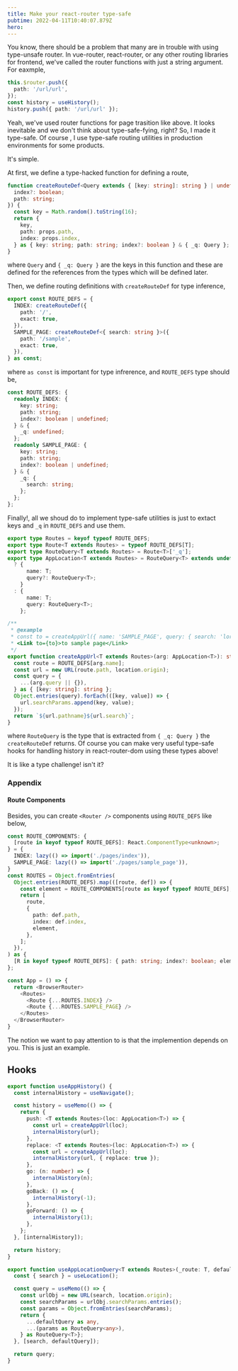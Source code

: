 ```yaml
---
title: Make your react-router type-safe
pubtime: 2022-04-11T10:40:07.879Z
hero:
---
```


You know, there should be a problem that many are in trouble with using type-unsafe router.
In vue-router, react-router, or any other routing libraries for frontend, we've called the router functions with just a string argument.
For eaxmple,

```ts
this.$router.push({
  path: '/url/url',
});
const history = useHistory();
history.push({ path: '/url/url' });
```

Yeah, we've used router functions for page trasition like above. It looks inevitable and we don't think about type-safe-fying, right?
So, I made it type-safe. Of course , I use type-safe routing utilities in production environments for some products.

It's simple.

At first, we define a type-hacked function for defining a route,

```ts
function createRouteDef<Query extends { [key: string]: string } | undefined = undefined>(props: {
  index?: boolean;
  path: string;
}) {
  const key = Math.random().toString(16);
  return {
    key,
    path: props.path,
    index: props.index,
  } as { key: string; path: string; index?: boolean } & { _q: Query }; // type hack!
}
```

where `Query` and `{ _q: Query }` are the keys in this function and these are defined for the references from the types which will be defined later.


Then, we define routing definitions with `createRouteDef` for type inference,

```ts
export const ROUTE_DEFS = {
  INDEX: createRouteDef({
    path: '/',
    exact: true,
  }),
  SAMPLE_PAGE: createRouteDef<{ search: string }>({
    path: '/sample',
    exact: true,
  }),
} as const;
```

where `as const` is important for type infrerence, and `ROUTE_DEFS` type should be,

```ts
const ROUTE_DEFS: {
  readonly INDEX: {
    key: string;
    path: string;
    index?: boolean | undefined;
  } & {
    _q: undefined;
  };
  readonly SAMPLE_PAGE: {
    key: string;
    path: string;
    index?: boolean | undefined;
  } & {
    _q: {
      search: string;
    };
  };
};
```

Finally!, all we shoud do to implement type-safe utilities is just to extact keys and `_q` in `ROUTE_DEFS` and use them.

```ts
export type Routes = keyof typeof ROUTE_DEFS;
export type Route<T extends Routes> = typeof ROUTE_DEFS[T];
export type RouteQuery<T extends Routes> = Route<T>['_q'];
export type AppLocation<T extends Routes> = RouteQuery<T> extends undefined
  ? {
      name: T;
      query?: RouteQuery<T>;
    }
  : {
      name: T;
      query: RouteQuery<T>;
    };

/**
 * @example
 * const to = createAppUrl({ name: 'SAMPLE_PAGE', query: { search: 'lorem' } });
 * <Link to={to}>to sample page</Link>
 */
export function createAppUrl<T extends Routes>(arg: AppLocation<T>): string {
  const route = ROUTE_DEFS[arg.name];
  const url = new URL(route.path, location.origin);
  const query = {
    ...(arg.query || {}),
  } as { [key: string]: string };
  Object.entries(query).forEach(([key, value]) => {
    url.searchParams.append(key, value);
  });
  return `${url.pathname}${url.search}`;
}
```

where `RouteQuery` is the type that is extracted from `{ _q: Query }` the `createRouteDef` returns.
Of course you can make very useful type-safe hooks for handling history in react-router-dom using these types above!

It is like a type challenge! isn't it?

### Appendix

#### Route Components

Besides, you can create `<Router />` components using `ROUTE_DEFS` like below,

```ts
const ROUTE_COMPONENTS: {
  [route in keyof typeof ROUTE_DEFS]: React.ComponentType<unknown>;
} = {
  INDEX: lazy(() => import('./pages/index')),
  SAMPLE_PAGE: lazy(() => import('./pages/sample_page')),
}
const ROUTES = Object.fromEntries(
  Object.entries(ROUTE_DEFS).map(([route, def]) => {
    const element = ROUTE_COMPONENTS[route as keyof typeof ROUTE_DEFS];
    return [
      route,
      {
        path: def.path,
        index: def.index,
        element,
      },
    ];
  }),
) as {
  [R in keyof typeof ROUTE_DEFS]: { path: string; index?: boolean; element: typeof ROUTE_COMPONENTS[R] };
};

const App = () => {
  return <BrowserRouter>
    <Routes>
      <Route {...ROUTES.INDEX} />
      <Route {...ROUTES.SAMPLE_PAGE} />
    </Routes>
  </BrowserRouter>
}
```

The notion we want to pay attention to is that the implemention depends on you. This is just an example.

## Hooks

```ts
export function useAppHistory() {
  const internalHistory = useNavigate();

  const history = useMemo(() => {
    return {
      push: <T extends Routes>(loc: AppLocation<T>) => {
        const url = createAppUrl(loc);
        internalHistory(url);
      },
      replace: <T extends Routes>(loc: AppLocation<T>) => {
        const url = createAppUrl(loc);
        internalHistory(url, { replace: true });
      },
      go: (n: number) => {
        internalHistory(n);
      },
      goBack: () => {
        internalHistory(-1);
      },
      goForward: () => {
        internalHistory(1);
      },
    };
  }, [internalHistory]);

  return history;
}

export function useAppLocationQuery<T extends Routes>(_route: T, defaultQuery: RouteQuery<T>) {
  const { search } = useLocation();

  const query = useMemo(() => {
    const urlObj = new URL(search, location.origin);
    const searchParams = urlObj.searchParams.entries();
    const params = Object.fromEntries(searchParams);
    return {
      ...defaultQuery as any,
      ...(params as RouteQuery<any>),
    } as RouteQuery<T>};
  }, [search, defaultQuery]);

  return query;
}
```
